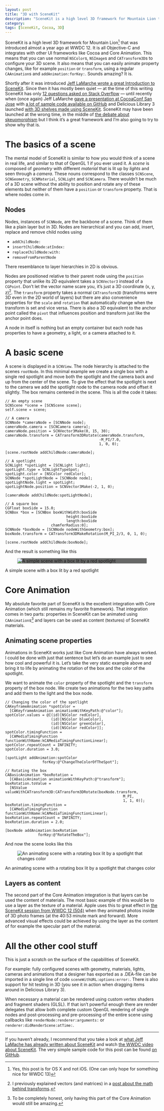 ```yaml
---
layout: post
title: "3D with SceneKit"
description: "SceneKit is a high level 3D framework for Mountain Lion that was introduced almost a year ago at WWDC 12. It is all Objective-C and integrates with other UI frameworks like Cocoa and Core Animation. This means that you can use normal NSColors, NSImages and CATransform3Ds to configure your 3D scene. It also means that you can easily animate property changes, like for example position or transform, using a regular CAAnimations and addAnimation:forKey:. Sounds amazing? It is."
category: 
tags: [SceneKit, Cocoa, 3D]
---
```


<style>{% include 3d-with-scenekit.css %}</style>

SceneKit is a high level 3D framework for Mountain Lion[^macOnly] that was introduced almost a year ago at WWDC 12. It is all Objective-C and integrates with other UI frameworks like Cocoa and Core Animation. This means that you can use normal `NSColor`s, `NSImage`s and `CATransform3D`s to configure your 3D scene. It also means that you can easily animate property changes, like for example `position` or `transform`, using a regular `CAAnimation`s and `addAnimation:forKey:`. Sounds amazing? It is.

Shortly after it was introduced [Jeff LaMarche wrote a great Introduction to SceneKit][LaMarchePost]. Since then it has mostly been quiet — at the time of this writing SceneKit has only [12 questions asked on Stack Overflow][SO-scenekit] — until recently when (once again) Jeff LaMarche [gave a presentation at CocoaConf San Jose][LaMarchePresentation] with [a lot of sample code available on GitHub][LaMarcheCode] and Delicious Library 3 launched [with 3D shelves made using SceneKit][deliciousLibrary3]. SceneKit may have been launched at the wrong time, in the middle of [the debate about skeuomorphism][skeuomorphism] but I think it’s a great framework and I’m also going to try to show why that is. 

# The basics of a scene

The mental model of SceneKit is similar to how you would think of a scene in real life, and similar to that of OpenGL 1 if you ever used it. A *scene* is composed of *geometry* with different *material* that is lit up by *lights* and seen through a *camera*. These nouns correspond to the classes `SCNScene`,  `SCNGeometry`, `SCNMaterial`, `SCNLight` and `SCNCamera`. There wouldn’t be much of a 3D scene without the ability to position and rotate any of these elements but neither of them have a `position` or `transform` property. That is where nodes come in.

## Nodes

Nodes, instances of `SCNNode`, are the backbone of a scene. Think of them like a plain layer but in 3D. Nodes are hierarchical and you can add, insert, replace and remove child nodes using 

 * `addChildNode:`
 * `insertChildNode:atIndex:` 
 * `replaceChildNode:with:`
 * `removeFromParentNode`

There resemblance to layer hierarchies in 2D is obvious. 

Nodes are positioned relative to their parent node using the `position` property that unlike its 2D equivalent takes a `SCNVector3` instead of a `CGPoint`. Don’t let the vector name scare you, it’s just a 3D coordinate <span class="math">(x, y, z)</span>[^vectors]. The `transform` property takes a normal `CATransform3D` (transforms were 3D even in the 2D world of layers) but there are also convenience properties for the `scale` and `rotation` that automatically change when the transform is set and vice versa. There is also a 3D equivalent to the anchor point called the `pivot` that influences position and transform just like the anchor point does.

A node in itself is nothing but an empty container but each node has properties to have a geometry, a light, or a camera attached to it.

# A basic scene

A scene is displayed in a `SCNView`. The node hierarchy is attached to the scenes `rootNode`. In this minimal example we create a single box with a single red spotlight and move both the spotlight and the camera back and up from the center of the scene. To give the effect that the spotlight is next to the camera we add the spotlight node to the camera node and offset it slightly. The box remains centered in the scene. This is all the code it takes:

    // An empty scene
    SCNScene *scene = [SCNScene scene];
    self.scene = scene;
    
	// A camera
	SCNNode *cameraNode = [SCNNode node];
	cameraNode.camera = [SCNCamera camera];
	cameraNode.position = SCNVector3Make(0, 15, 30);
    cameraNode.transform = CATransform3DRotate(cameraNode.transform,
                                               -M_PI/7.0,
                                               1, 0, 0);
    
    [scene.rootNode addChildNode:cameraNode];
	
    // A spotlight
    SCNLight *spotLight = [SCNLight light];
    spotLight.type = SCNLightTypeSpot;
    spotLight.color = [NSColor redColor];
	SCNNode *spotLightNode = [SCNNode node];
	spotLightNode.light = spotLight;
    spotLightNode.position = SCNVector3Make(-2, 1, 0);
    
    [cameraNode addChildNode:spotLightNode];
    
    // A square box
    CGFloat boxSide = 15.0;
    SCNBox *box = [SCNBox boxWithWidth:boxSide
                                height:boxSide
                                length:boxSide
                         chamferRadius:0];
    SCNNode *boxNode = [SCNNode nodeWithGeometry:box];
    boxNode.transform = CATransform3DMakeRotation(M_PI_2/3, 0, 1, 0);
    
    [scene.rootNode addChildNode:boxNode];
    
And the result is something like this 

<figure><div class="box-background" style="background: #676867;"><img src="/images/simple-box.png" alt="A simple scene with a box lit by a red spotlight"></div>
</figure>
<figcaption>A simple scene with a box lit by a red spotlight</figcaption>

# Core Animation

My absolute favorite part of SceneKit is the excellent integration with Core Animation (which still remains my favorite framework). That integration comes in two parts: properties in SceneKit can be animated using `CAAnimation`s[^propertyAnimations] and layers can be used as content (textures) of SceneKit materials. 

## Animating scene properties

Animations in SceneKit works just like Core Animation have always worked. I could be done with just that sentence but let’s do an example just to see how cool and powerful it is. Let’s take the very static example above and bring it to life by animating the rotation of the box and the color of the spotlight. 

We want to animate the `color` property of the spotlight and the `transform` property of the box node. We create two animations for the two key paths and add them to the light and the box node. 

    // Changing the color of the spotlight
    CAKeyframeAnimation *spotColor = 
      [CAKeyframeAnimation animationWithKeyPath:@"color"];
    spotColor.values = @[(id)[NSColor redColor],
                         (id)[NSColor blueColor],
                         (id)[NSColor greenColor],
                         (id)[NSColor redColor]];
    spotColor.timingFunction =
      [CAMediaTimingFunction functionWithName:kCAMediaTimingFunctionLinear];
    spotColor.repeatCount = INFINITY;
    spotColor.duration = 3.0;
    
    [spotLight addAnimation:spotColor
                     forKey:@"ChangeTheColorOfTheSpot"];
    
    // Rotating the box
    CABasicAnimation *boxRotation =
      [CABasicAnimation animationWithKeyPath:@"transform"];
    boxRotation.toValue =
      [NSValue valueWithCATransform3D:CATransform3DRotate(boxNode.transform,
                                                          M_PI,
                                                          1, 1, 0)];
    boxRotation.timingFunction =
      [CAMediaTimingFunction functionWithName:kCAMediaTimingFunctionLinear];
    boxRotation.repeatCount = INFINITY;
    boxRotation.duration = 2.0;
    
    [boxNode addAnimation:boxRotation
                   forKey:@"RotateTheBox"];

And now the scene looks like this

<figure><div class="box-background"><img src="/images/rotating-box.gif" alt="An animating scene with a rotating box lit by a spotlight that changes color"></div>
</figure>
<figcaption>An animating scene with a rotating box lit by a spotlight that changes color</figcaption>

## Layers as content

The second part of the Core Animation integration is that layers can be used the content of materials. The most basic example of this would be to use a layer as the texture of a material. Apple uses this to great effect in [the SceneKit session from WWDC 12 (504)][sceneKitSession] when they animated photos inside of 3D photo frames (at the 40:53 minute mark and forward). More advanced visual effects could be achieved by using the layer as the content of for example the specular part of the material. 

# All the other cool stuff

This is just a scratch on the surface of the capabilities of SceneKit. 

For example: fully configured scenes with geometry, materials, lights, cameras and animations that a designer has exported as a .DEA-file can be imported in a single line of code `sceneWithURL:options:error:`. There is also support for hit testing in 3D (you see it in action when dragging items around in Delicious Library 3).

When necessary a material can be rendered using custom vertex shaders and fragment shaders (GLSL). If that isn’t powerful enough there are render delegates that allow both complete custom OpenGL rendering of single nodes and post-processing and pre-processing of the entire scene using callbacks like `renderNode:renderer:arguments:` or `renderer:didRenderScene:atTime:`. 

---------

If you haven’t already, I recommend that you take a look at [what Jeff LaMache has already written about SceneKit][LaMarchePost] and watch [the WWDC video about SceneKit][sceneKitSession]. The very simple sample code for this post can be found [on GitHub][myCode].


[^macOnly]: Yes, this post is for OS X and not iOS. (One can only hope for something nice for WWDC 13)

[^vectors]: I previously explained vectors (and matrices) in a [post about the math behind transforms][RonnqvistMathTransforms].

[^propertyAnimations]: To be completely honest, only having this part of the Core Animation would still be amazing.



[LaMarchePost]: http://iphonedevelopment.blogspot.se/2012/08/an-introduction-to-scenekit.html  "An Introduction to SceneKit by Jeff LaMarche"

[LaMarcheCode]: https://github.com/jlamarche/SceneKitFun  "SceneKit example code by Jeff LaMarche"

[LaMarchePresentation]: http://iphonedevelopment.blogspot.se/2013/04/scenekitfun-project-and-presentation.html  "Jeff LaMarche’s blog post about his CocoaConf San Jose presentation on SceneKit"

[RonnqvistMathTransforms]: http://ronnqvi.st/the-math-behind-transforms  "The Math Behind Transforms by David Rönnqvist"

[SO-scenekit]: http://stackoverflow.com/questions/tagged/scenekit  "SceneKit questions on Stack Overflow"

[deliciousLibrary3]: http://www.delicious-monster.com/nerd-stuff/  "Delicious Library 3 - Nerdy Stuff"

[skeuomorphism]: http://sachagreif.com/flat-pixels/  "Flat Pixels by Sacha Greif"

[sceneKitSession]: http://adcdownload.apple.com//wwdc_2012/wwdc_2012_session_pdfs/session_504__introducing_scene_kit.pdf  "WWDC12 Session 504: Introducing SceneKit"

[myCode]: https://github.com/d-ronnqvist/blogpost-samplecode-SimpleScene  "The sample code for this blog post on GitHub"
